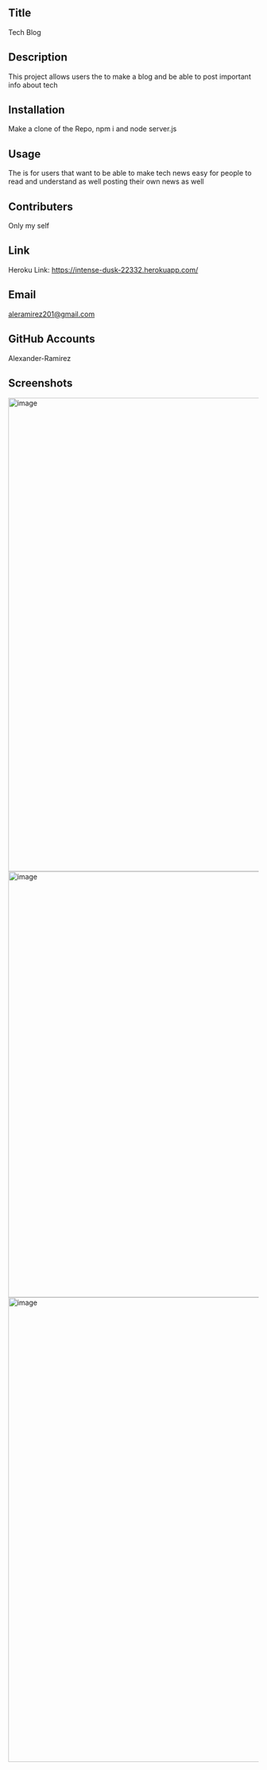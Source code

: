  ## Title
  Tech Blog

  ## Description
   This project allows users the to make a blog and be able to post important info about tech

  ## Installation
  Make a clone of the Repo, npm i and node server.js

  ## Usage
  The is for users that want to be able to make tech news easy for people to read and understand as well posting their own news as well

  ## Contributers
  Only my self

  ## Link 
  Heroku Link: https://intense-dusk-22332.herokuapp.com/
  
  ## Email
  aleramirez201@gmail.com

  ## GitHub Accounts
  Alexander-Ramirez

  ## Screenshots
  <img width="953" alt="image" src="https://user-images.githubusercontent.com/93147019/152670875-a128f9b6-e324-4afa-a1bc-79ec0ae0845d.png">
  <img width="857" alt="image" src="https://user-images.githubusercontent.com/93147019/152670889-5a8f70d4-b21a-4474-8765-5ff477eefa6d.png">
  <img width="935" alt="image" src="https://user-images.githubusercontent.com/93147019/152670904-f32f27d8-0b01-4452-bf20-7998fa15e6c0.png">
